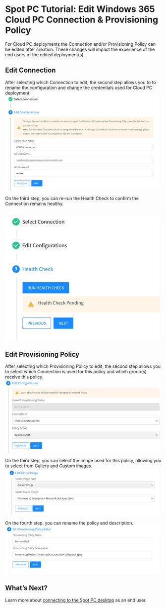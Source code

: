 # Spot PC Tutorial: Edit Windows 365 Cloud PC Connection & Provisioning Policy
For Cloud PC deployments the Connection and/or Provisioning Policy can be edited after creation. These changes will impact the experience of the end users of the edited deployment(s).

## Edit Connection
After selecting which Connection to edit, the second step allows you to to rename the configuration and change the credentials used for Cloud PC deployment.
<br><a href="https://docs.spot.io/spot-pc/_media/tutorials-edit-w365-01.png" target="_blank"><img src="/spot-pc/_media/tutorials-edit-w365-01.png" alt="Click to Enlarge" width="500"> </a>

On the third step, you can re-run the Health Check to confirm the Connection remains healthy.

<br><a href="https://docs.spot.io/spot-pc/_media/tutorials-edit-w365-02.png" target="_blank"><img src="/spot-pc/_media/tutorials-edit-w365-02.png" alt="Click to Enlarge" width="500"> </a>

## Edit Provisioning Policy
After selecting which Provisioning Policy to edit, the second step allows you to select which Connection is used for this policy and which group(s) receive this policy.
<br><a href="https://docs.spot.io/spot-pc/_media/tutorials-edit-w365-03.png" target="_blank"><img src="/spot-pc/_media/tutorials-edit-w365-03.png" alt="Click to Enlarge" width="500"> </a>

On the third step, you can select the Image used for this policy, allowing you to select from Gallery and Custom images.
<br><a href="https://docs.spot.io/spot-pc/_media/tutorials-edit-w365-04.png" target="_blank"><img src="/spot-pc/_media/tutorials-edit-w365-04.png" alt="Click to Enlarge" width="500"> </a>

On the fourth step, you can rename the policy and description.
<br><a href="https://docs.spot.io/spot-pc/_media/tutorials-edit-w365-05.png" target="_blank"><img src="/spot-pc/_media/tutorials-edit-w365-05.png" alt="Click to Enlarge" width="500"> </a>

## What’s Next?

Learn more about [connecting to the Spot PC desktop](spot-pc/tutorials/connect-to-desktop) as an end user.
